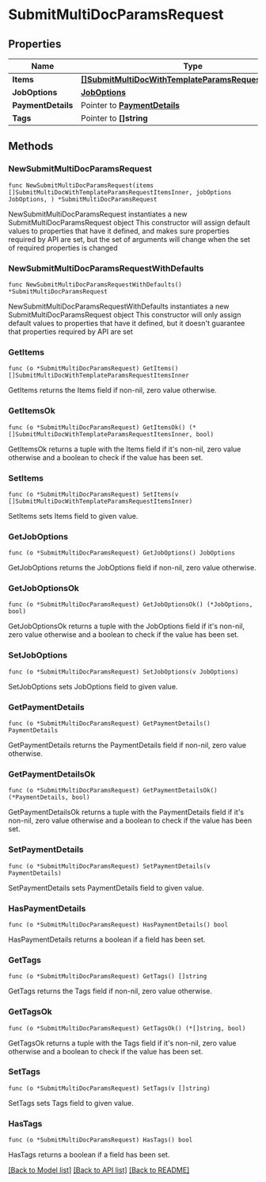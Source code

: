 # SubmitMultiDocParamsRequest

## Properties

Name | Type | Description | Notes
------------ | ------------- | ------------- | -------------
**Items** | [**[]SubmitMultiDocWithTemplateParamsRequestItemsInner**](SubmitMultiDocWithTemplateParamsRequestItemsInner.md) |  | 
**JobOptions** | [**JobOptions**](JobOptions.md) |  | 
**PaymentDetails** | Pointer to [**PaymentDetails**](PaymentDetails.md) |  | [optional] 
**Tags** | Pointer to **[]string** |  | [optional] 

## Methods

### NewSubmitMultiDocParamsRequest

`func NewSubmitMultiDocParamsRequest(items []SubmitMultiDocWithTemplateParamsRequestItemsInner, jobOptions JobOptions, ) *SubmitMultiDocParamsRequest`

NewSubmitMultiDocParamsRequest instantiates a new SubmitMultiDocParamsRequest object
This constructor will assign default values to properties that have it defined,
and makes sure properties required by API are set, but the set of arguments
will change when the set of required properties is changed

### NewSubmitMultiDocParamsRequestWithDefaults

`func NewSubmitMultiDocParamsRequestWithDefaults() *SubmitMultiDocParamsRequest`

NewSubmitMultiDocParamsRequestWithDefaults instantiates a new SubmitMultiDocParamsRequest object
This constructor will only assign default values to properties that have it defined,
but it doesn't guarantee that properties required by API are set

### GetItems

`func (o *SubmitMultiDocParamsRequest) GetItems() []SubmitMultiDocWithTemplateParamsRequestItemsInner`

GetItems returns the Items field if non-nil, zero value otherwise.

### GetItemsOk

`func (o *SubmitMultiDocParamsRequest) GetItemsOk() (*[]SubmitMultiDocWithTemplateParamsRequestItemsInner, bool)`

GetItemsOk returns a tuple with the Items field if it's non-nil, zero value otherwise
and a boolean to check if the value has been set.

### SetItems

`func (o *SubmitMultiDocParamsRequest) SetItems(v []SubmitMultiDocWithTemplateParamsRequestItemsInner)`

SetItems sets Items field to given value.


### GetJobOptions

`func (o *SubmitMultiDocParamsRequest) GetJobOptions() JobOptions`

GetJobOptions returns the JobOptions field if non-nil, zero value otherwise.

### GetJobOptionsOk

`func (o *SubmitMultiDocParamsRequest) GetJobOptionsOk() (*JobOptions, bool)`

GetJobOptionsOk returns a tuple with the JobOptions field if it's non-nil, zero value otherwise
and a boolean to check if the value has been set.

### SetJobOptions

`func (o *SubmitMultiDocParamsRequest) SetJobOptions(v JobOptions)`

SetJobOptions sets JobOptions field to given value.


### GetPaymentDetails

`func (o *SubmitMultiDocParamsRequest) GetPaymentDetails() PaymentDetails`

GetPaymentDetails returns the PaymentDetails field if non-nil, zero value otherwise.

### GetPaymentDetailsOk

`func (o *SubmitMultiDocParamsRequest) GetPaymentDetailsOk() (*PaymentDetails, bool)`

GetPaymentDetailsOk returns a tuple with the PaymentDetails field if it's non-nil, zero value otherwise
and a boolean to check if the value has been set.

### SetPaymentDetails

`func (o *SubmitMultiDocParamsRequest) SetPaymentDetails(v PaymentDetails)`

SetPaymentDetails sets PaymentDetails field to given value.

### HasPaymentDetails

`func (o *SubmitMultiDocParamsRequest) HasPaymentDetails() bool`

HasPaymentDetails returns a boolean if a field has been set.

### GetTags

`func (o *SubmitMultiDocParamsRequest) GetTags() []string`

GetTags returns the Tags field if non-nil, zero value otherwise.

### GetTagsOk

`func (o *SubmitMultiDocParamsRequest) GetTagsOk() (*[]string, bool)`

GetTagsOk returns a tuple with the Tags field if it's non-nil, zero value otherwise
and a boolean to check if the value has been set.

### SetTags

`func (o *SubmitMultiDocParamsRequest) SetTags(v []string)`

SetTags sets Tags field to given value.

### HasTags

`func (o *SubmitMultiDocParamsRequest) HasTags() bool`

HasTags returns a boolean if a field has been set.


[[Back to Model list]](../README.md#documentation-for-models) [[Back to API list]](../README.md#documentation-for-api-endpoints) [[Back to README]](../README.md)


